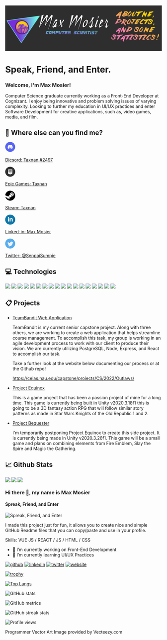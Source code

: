 [![Header](https://raw.githubusercontent.com/Mmosier11/Mmosier11/master/assets/github_header.png "Header")](https://maxmosier.com/)

# Speak, Friend, and Enter.
### Welcome, I'm Max Mosier!
Computer Science graduate currently working as a Front-End Developer at Cognizant. I enjoy being innovative and problem solving issues of varying complexity. Looking to further my education in UI/UX practices and enter Software Development for creative applications, such as, video games, media, and film.

## :mag_right: Where else can you find me?
<div style={{display: 'flex', flexDirection: 'column'}}>
<a style={{display: 'flex', flexDirection: 'column'}} href="https://github.com/Mmosier11">
  <img height="32" width="32"  src="assets/discord.svg" />
  <p>Dicsord: Taxnan #2497 </p>
</a>
<a style={{display: 'flex', flexDirection: 'column'}} height="32" width="32" href="https://github.com/Mmosier11">
  <img height="32" width="32" align="center" src="assets/epicgames.svg"/>
  <p>Epic Games: Taxnan </p>
</a>
<a  style={{display: 'flex', flexDirection: 'column'}} height="32" width="32" href="https://steamcommunity.com/profiles/76561198067190703">
  <img height="32" width="32" align="center" src="assets/steam.svg"/>
  <p>Steam: Taxnan </p>
</a>
<a  style={{display: 'flex', flexDirection: 'column'}} height="32" width="32" href="https://www.linkedin.com/in/max-mosier/">
  <img height="32" width="32" align="center" src="assets/linkedin.svg"/>
  <p>Linked-in: Max Mosier </p>
</a>
<a  style={{display: 'flex', flexDirection: 'column'}} height="32" width="32" href="https://github.com/Mmosier11">
  <img height="32" width="32" align="center" src="assets/twitter.svg"/>
  <p>Twitter: @SenpaiSumpie </p>
</a>
</div>

## :computer: Technologies
![](https://img.shields.io/badge/OS-Windows-informational?logo=windows&logoColor=white&color=6cf3e6&style=for-the-badge) 
![](https://img.shields.io/badge/OS-Linux-informational?style=for-the-badge&logo=linux&logoColor=white&color=6cf3e6)
![](https://img.shields.io/badge/Editor-vscode-informational?style=for-the-badge&logo=visual-studio-code&logoColor=white&color=6cf3e6)
![](https://img.shields.io/badge/Code-Python-informational?style=for-the-badge&logo=python&logoColor=white&color=6cf3e6)
![](https://img.shields.io/badge/Code-JavaScript-informational?style=for-the-badge&logo=javascript&logoColor=white&color=6cf3e6)
![](https://img.shields.io/badge/Code-React-informational?style=for-the-badge&logo=react&logoColor=white&color=6cf3e6)
![](https://img.shields.io/badge/Code-Java-informational?style=for-the-badge&logo=java&logoColor=white&color=6cf3e6)
![](https://img.shields.io/badge/Code-csharp-informational?style=for-the-badge&logo=csharp&logoColor=white&color=6cf3e6)
![](https://img.shields.io/badge/Code-C-informational?style=for-the-badge&logo=c&logoColor=white&color=6cf3e6)
![](https://img.shields.io/badge/Code-C++-informational?style=for-the-badge&logo=c++&logoColor=white&color=6cf3e6)
![](https://img.shields.io/badge/Code-HTML5-informational?style=for-the-badge&logo=HTML&logoColor=white&color=6cf3e6)
![](https://img.shields.io/badge/Code-CSS3-informational?style=for-the-badge&logo=css&logoColor=white&color=6cf3e6)
![](https://img.shields.io/badge/Tools-PostgreSQL-informational?style=for-the-badge&logo=postgresql&logoColor=white&color=6cf3e6)
![](https://img.shields.io/badge/Tools-Github-informational?style=for-the-badge&logo=github&logoColor=white&color=6cf3e6)
![](https://img.shields.io/badge/Tools-Unity-informational?style=for-the-badge&logo=unity&logoColor=white&color=6cf3e6)
![](https://img.shields.io/badge/Tools-AWS-informational?style=for-the-badge&logo=aws&logoColor=white&color=6cf3e6)
![](https://img.shields.io/badge/Tools-NodeJS-informational?style=for-the-badge&logo=nodejs&logoColor=white&color=6cf3e6)
![](https://img.shields.io/badge/Tools-ExpressJS-informational?style=for-the-badge&logo=expressjs&logoColor=white&color=6cf3e6)

## :clipboard: Projects
<ul>
	<li><a href="https://github.com/QJMTech/TeamBandit" title="TeamBandit"> TeamBandit Web Application </a></li>
	<p> TeamBandit is my current senior capstone project. Along with three others, we are working to create a web application that helps streamline course management. To accomplish this task, my group is working in an agile development process to work with our client to produce their vision. We are currently utilizing PostgreSQL, Node, Express, and React to accomplish our task.</p>
		       <p> Take a further look at the website below documenting our process or at the Github repo!</p>
		       <a href="https://ceias.nau.edu/capstone/projects/CS/2022/Outlaws/">https://ceias.nau.edu/capstone/projects/CS/2022/Outlaws/</a>
	<p></p>
	<li><a href="https://maxmosier.com/game-projects/project-equinox/index.html" title="Equinox"> Project Equinox </a></li>
	<p> This is a game project that has been a passion project of mine for a long time. This game is currently being built in Unity v2020.3.18f1 this is going to be a 3D fantasy action RPG that will follow similar story patterns as made in Star Wars Knights of the Old Republic 1 and 2.</p>
	<li><a href="" title="Bequester"> Project Bequester </a></li>
	<p> I'm temporarily postponing Project Equinox to create this side project. It is currently being made in Unity v2020.3.26f1. This game will be a small game and plans on combining elements from Fire Emblem, Slay the Spire and Magic the Gathering.</p>
</ul>


## :chart_with_upwards_trend: Github Stats
<a href="https://github.com/Mmosier11">
  <img align="center" src="https://github-readme-stats.vercel.app/api?username=Mmosier11&show_icons=true&title_color=f47ab7&text_color=6cf3e6&icon_color=752eda&bg_color=512173" />
</a>
<a href="https://github.com/Mmosier11">
  <img align="center" src="https://github-readme-stats.vercel.app/api/top-langs/?username=Mmosier11&hide=css,html&title_color=f47ab7&text_color=6cf3e6&icon_color=752eda&bg_color=512173"/>
</a>

<a href="https://github.com/QJMTech/TeamBandit">
  <img align="center" src="https://github-readme-stats.vercel.app/api/pin/?username=QJMTech&repo=TeamBandit&title_color=f47ab7&text_color=6cf3e6&icon_color=752eda&bg_color=512173" />
</a>


### Hi there 👋, my name is Max Mosier
#### Spreak, Friend, and Enter
![Spreak, Friend, and Enter](https://arturssmirnovs.github.io/github-profile-readme-generator/images/banner.png)

I made this project just for fun, it allows you to create nice and simple GitHub Readme files that you can copy/paste and use in your profile.

Skills: VUE JS / REACT / JS / HTML / CSS

- 🔭 I’m currently working on Front-End Development 
- 🌱 I’m currently learning UI/UX Practices 


[<img src='https://cdn.jsdelivr.net/npm/simple-icons@3.0.1/icons/github.svg' alt='github' height='40'>](https://github.com/SenpaiSumpie)  [<img src='https://cdn.jsdelivr.net/npm/simple-icons@3.0.1/icons/linkedin.svg' alt='linkedin' height='40'>](https://www.linkedin.com/in/max-mosier/)  [<img src='https://cdn.jsdelivr.net/npm/simple-icons@3.0.1/icons/twitter.svg' alt='twitter' height='40'>](https://twitter.com/SenpaiSumpie)  [<img src='https://cdn.jsdelivr.net/npm/simple-icons@3.0.1/icons/icloud.svg' alt='website' height='40'>](maxmosier.com)  

[![trophy](https://github-profile-trophy.vercel.app/?username=SenpaiSumpie)](https://github.com/ryo-ma/github-profile-trophy)

[![Top Langs](https://github-readme-stats.vercel.app/api/top-langs/?username=SenpaiSumpie)](https://github.com/anuraghazra/github-readme-stats)

![GitHub stats](https://github-readme-stats.vercel.app/api?username=SenpaiSumpie&show_icons=true)  

![GitHub metrics](https://metrics.lecoq.io/SenpaiSumpie)  

![GitHub streak stats](https://github-readme-streak-stats.herokuapp.com/?user=SenpaiSumpie)  

![Profile views](https://gpvc.arturio.dev/SenpaiSumpie)  

Programmer Vector Art Image provided by Vecteezy.com
